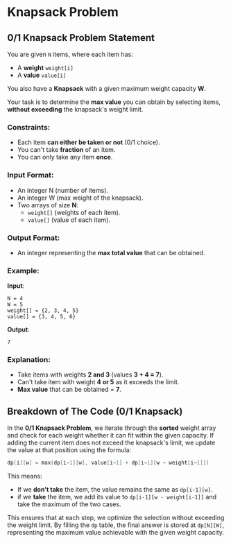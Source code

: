 # Knapsack Problem

## 0/1 Knapsack Problem Statement

You are given `N` items, where each item has:
- A **weight** `weight[i]`
- A **value** `value[i]`

You also have a **Knapsack** with a given maximum weight capacity **W**.

Your task is to determine the **max value** you can obtain by selecting items, **without exceeding** the knapsack's weight limit.

### Constraints:

- Each item **can either be taken or not** (0/1 choice).
- You can't take **fraction** of an item.
- You can only take any item **once**.

### Input Format:

- An integer N (number of items).
- An integer W (max weight of the knapsack).
- Two arrays of size **N**:
    - `weight[]` (weights of each item).
    - `value[]` (value of each item).

### Output Format:

- An integer representing the **max total value** that can be obtained.

### Example:

**Input**:

```
N = 4  
W = 5  
weight[] = {2, 3, 4, 5}  
value[] = {3, 4, 5, 6}  
```

**Output**:

```
7
```

### Explanation:
 
- Take items with weights **2 and 3** (values **3 + 4 = 7**).
- Can't take item with weight **4 or 5** as it exceeds the limit.
- **Max value** that can be obtained = **7**.

## Breakdown of The Code (0/1 Knapsack)

In the **0/1 Knapsack Problem**, we iterate through the **sorted** weight array and check for each weight whether it can fit within the given capacity. If adding the current item does not exceed the knapsack's limit, we update the value at that position using the formula:

```C++
dp[i][w] = max(dp[i−1][w], value[i−1] + dp[i−1][w − weight[i−1]])
```

This means:

- If we **don't take** the item, the value remains the same as `dp[i-1][w]`.
- if we **take** the item, we add its value to `dp[i-1][w - weight[i-1]]` and take the maximum of the two cases.

This ensures that at each step, we optimize the selection without exceeding the weight limit. By filling the `dp` table, the final answer is stored at `dp[N][W]`, representing the maximum value achievable with the given weight capacity.